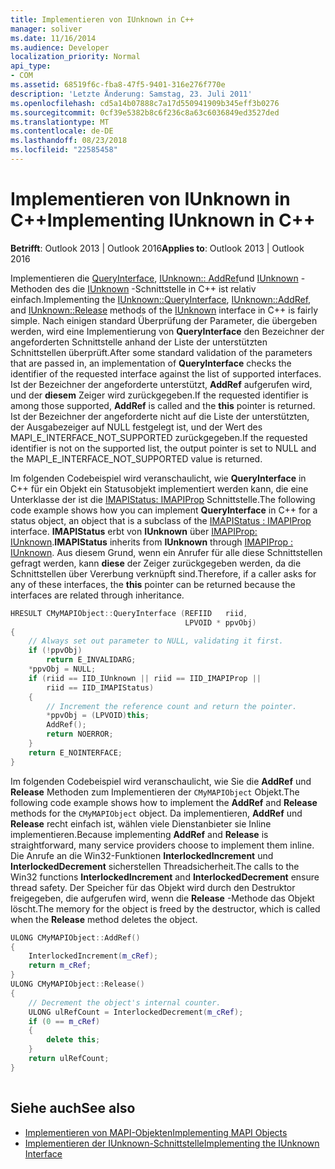 ```yaml
---
title: Implementieren von IUnknown in C++
manager: soliver
ms.date: 11/16/2014
ms.audience: Developer
localization_priority: Normal
api_type:
- COM
ms.assetid: 68519f6c-fba8-47f5-9401-316e276f770e
description: 'Letzte Änderung: Samstag, 23. Juli 2011'
ms.openlocfilehash: cd5a14b07888c7a17d550941909b345eff3b0276
ms.sourcegitcommit: 0cf39e5382b8c6f236c8a63c6036849ed3527ded
ms.translationtype: MT
ms.contentlocale: de-DE
ms.lasthandoff: 08/23/2018
ms.locfileid: "22585458"
---
```

# <a name="implementing-iunknown-in-c"></a><span data-ttu-id="acc98-103">Implementieren von IUnknown in C++</span><span class="sxs-lookup"><span data-stu-id="acc98-103">Implementing IUnknown in C++</span></span>

<span data-ttu-id="acc98-104">**Betrifft**: Outlook 2013 | Outlook 2016</span><span class="sxs-lookup"><span data-stu-id="acc98-104">**Applies to**: Outlook 2013 | Outlook 2016</span></span> 
  
<span data-ttu-id="acc98-105">Implementieren die [QueryInterface](http://msdn.microsoft.com/en-us/library/ms682521%28v=VS.85%29.aspx), [IUnknown:: AddRef](http://msdn.microsoft.com/en-us/library/ms691379%28v=VS.85%29.aspx)und [IUnknown](http://msdn.microsoft.com/en-us/library/ms682317%28v=VS.85%29.aspx) -Methoden des die [IUnknown](http://msdn.microsoft.com/en-us/library/ms680509%28v=VS.85%29.aspx) -Schnittstelle in C++ ist relativ einfach.</span><span class="sxs-lookup"><span data-stu-id="acc98-105">Implementing the [IUnknown::QueryInterface](http://msdn.microsoft.com/en-us/library/ms682521%28v=VS.85%29.aspx), [IUnknown::AddRef](http://msdn.microsoft.com/en-us/library/ms691379%28v=VS.85%29.aspx), and [IUnknown::Release](http://msdn.microsoft.com/en-us/library/ms682317%28v=VS.85%29.aspx) methods of the [IUnknown](http://msdn.microsoft.com/en-us/library/ms680509%28v=VS.85%29.aspx) interface in C++ is fairly simple.</span></span> <span data-ttu-id="acc98-106">Nach einigen standard Überprüfung der Parameter, die übergeben werden, wird eine Implementierung von **QueryInterface** den Bezeichner der angeforderten Schnittstelle anhand der Liste der unterstützten Schnittstellen überprüft.</span><span class="sxs-lookup"><span data-stu-id="acc98-106">After some standard validation of the parameters that are passed in, an implementation of **QueryInterface** checks the identifier of the requested interface against the list of supported interfaces.</span></span> <span data-ttu-id="acc98-107">Ist der Bezeichner der angeforderte unterstützt, **AddRef** aufgerufen wird, und der **diesem** Zeiger wird zurückgegeben.</span><span class="sxs-lookup"><span data-stu-id="acc98-107">If the requested identifier is among those supported, **AddRef** is called and the **this** pointer is returned.</span></span> <span data-ttu-id="acc98-108">Ist der Bezeichner der angeforderte nicht auf die Liste der unterstützten, der Ausgabezeiger auf NULL festgelegt ist, und der Wert des MAPI_E_INTERFACE_NOT_SUPPORTED zurückgegeben.</span><span class="sxs-lookup"><span data-stu-id="acc98-108">If the requested identifier is not on the supported list, the output pointer is set to NULL and the MAPI_E_INTERFACE_NOT_SUPPORTED value is returned.</span></span> 
  
<span data-ttu-id="acc98-109">Im folgenden Codebeispiel wird veranschaulicht, wie **QueryInterface** in C++ für ein Objekt ein Statusobjekt implementiert werden kann, die eine Unterklasse der ist die [IMAPIStatus: IMAPIProp](imapistatusimapiprop.md) Schnittstelle.</span><span class="sxs-lookup"><span data-stu-id="acc98-109">The following code example shows how you can implement **QueryInterface** in C++ for a status object, an object that is a subclass of the [IMAPIStatus : IMAPIProp](imapistatusimapiprop.md) interface.</span></span> <span data-ttu-id="acc98-110">**IMAPIStatus** erbt von **IUnknown** über [IMAPIProp: IUnknown](imapipropiunknown.md).</span><span class="sxs-lookup"><span data-stu-id="acc98-110">**IMAPIStatus** inherits from **IUnknown** through [IMAPIProp : IUnknown](imapipropiunknown.md).</span></span> <span data-ttu-id="acc98-111">Aus diesem Grund, wenn ein Anrufer für alle diese Schnittstellen gefragt werden, kann **diese** der Zeiger zurückgegeben werden, da die Schnittstellen über Vererbung verknüpft sind.</span><span class="sxs-lookup"><span data-stu-id="acc98-111">Therefore, if a caller asks for any of these interfaces, the **this** pointer can be returned because the interfaces are related through inheritance.</span></span> 
  
```cpp
HRESULT CMyMAPIObject::QueryInterface (REFIID   riid,
                                       LPVOID * ppvObj)
{
    // Always set out parameter to NULL, validating it first.
    if (!ppvObj)
        return E_INVALIDARG;
    *ppvObj = NULL;
    if (riid == IID_IUnknown || riid == IID_IMAPIProp ||
        riid == IID_IMAPIStatus)
    {
        // Increment the reference count and return the pointer.
        *ppvObj = (LPVOID)this;
        AddRef();
        return NOERROR;
    }
    return E_NOINTERFACE;
}

```

<span data-ttu-id="acc98-112">Im folgenden Codebeispiel wird veranschaulicht, wie Sie die **AddRef** und **Release** Methoden zum Implementieren der `CMyMAPIObject` Objekt.</span><span class="sxs-lookup"><span data-stu-id="acc98-112">The following code example shows how to implement the **AddRef** and **Release** methods for the  `CMyMAPIObject` object.</span></span> <span data-ttu-id="acc98-113">Da implementieren, **AddRef** und **Release** recht einfach ist, wählen viele Dienstanbieter sie Inline implementieren.</span><span class="sxs-lookup"><span data-stu-id="acc98-113">Because implementing **AddRef** and **Release** is straightforward, many service providers choose to implement them inline.</span></span> <span data-ttu-id="acc98-114">Die Anrufe an die Win32-Funktionen **InterlockedIncrement** und **InterlockedDecrement** sicherstellen Threadsicherheit.</span><span class="sxs-lookup"><span data-stu-id="acc98-114">The calls to the Win32 functions **InterlockedIncrement** and **InterlockedDecrement** ensure thread safety.</span></span> <span data-ttu-id="acc98-115">Der Speicher für das Objekt wird durch den Destruktor freigegeben, die aufgerufen wird, wenn die **Release** -Methode das Objekt löscht.</span><span class="sxs-lookup"><span data-stu-id="acc98-115">The memory for the object is freed by the destructor, which is called when the **Release** method deletes the object.</span></span> 
  
```cpp
ULONG CMyMAPIObject::AddRef()
{
    InterlockedIncrement(m_cRef);
    return m_cRef;
}
ULONG CMyMAPIObject::Release()
{
    // Decrement the object's internal counter.
    ULONG ulRefCount = InterlockedDecrement(m_cRef);
    if (0 == m_cRef)
    {
        delete this;
    }
    return ulRefCount;
}
 
```

## <a name="see-also"></a><span data-ttu-id="acc98-116">Siehe auch</span><span class="sxs-lookup"><span data-stu-id="acc98-116">See also</span></span>

- [<span data-ttu-id="acc98-117">Implementieren von MAPI-Objekten</span><span class="sxs-lookup"><span data-stu-id="acc98-117">Implementing MAPI Objects</span></span>](implementing-mapi-objects.md)
- [<span data-ttu-id="acc98-118">Implementieren der IUnknown-Schnittstelle</span><span class="sxs-lookup"><span data-stu-id="acc98-118">Implementing the IUnknown Interface</span></span>](implementing-the-iunknown-interface.md)

